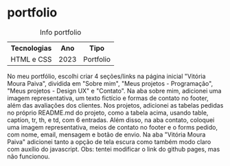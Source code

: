 # portfolio

<table>
  <caption>
    Info portfolio
  </caption>
  <tr>
    <th>Tecnologias</th>
    <th>Ano</th>
    <th>Tipo</th>
  </tr>
  <tr>
    <td>HTML e CSS</td>
    <td>2023</td>
    <td>Portfolio</td>
  </tr>
</table>


 No meu portfólio, escolhi criar 4 seções/links na página inicial "Vitória Moura Paiva", dividida em "Sobre mim", "Meus projetos - Programação", "Meus projetos - Design UX" e "Contato". Na aba sobre mim, adicionei uma imagem representativa, um texto fictício e formas de contato no footer, além das avaliações dos clientes. Nos projetos, adicionei as tabelas pedidas no próprio README.md do projeto, como a tabela acima, usando table, caption, tr, th, e td, com 6 entradas. Além disso, na aba contato, coloquei uma imagem representativa, meios de contato no footer e o forms pedido, com nome, email, mensagem e botão de envio.
 Na aba "Vitória Moura Paiva" adicionei tanto a opção de tela escura como também modo claro com auxílio do javascript.
 Obs: tentei modificar o link do github pages, mas não funcionou.

